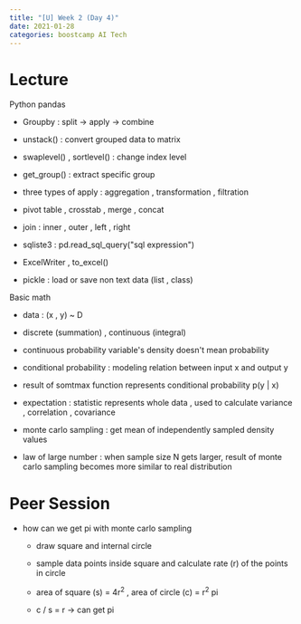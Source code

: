 ```yaml
---
title: "[U] Week 2 (Day 4)"
date: 2021-01-28
categories: boostcamp AI Tech
---
```

# Lecture
Python pandas

* Groupby : split -> apply -> combine

* unstack() : convert grouped data to matrix

* swaplevel() , sortlevel() : change index level

* get_group() : extract specific group

* three types of apply : aggregation , transformation , filtration

* pivot table , crosstab , merge , concat

* join : inner , outer , left , right

* sqliste3 : pd.read_sql_query("sql expression")

* ExcelWriter , to_excel()

* pickle : load or save non text data (list , class)

Basic math

* data : (x , y) ~ D

* discrete (summation) , continuous (integral)

* continuous probability variable's density doesn't mean probability

* conditional probability : modeling relation between input x and output y

* result of somtmax function represents conditional probability p(y | x)

* expectation : statistic represents whole data , used to calculate variance , correlation , covariance

* monte carlo sampling : get mean of independently sampled density values

* law of large number : when sample size N gets larger, result of monte carlo sampling becomes more similar to real distribution

# Peer Session

* how can we get pi with monte carlo sampling

    * draw square and internal circle

    * sample data points inside square and calculate rate (r) of the points in circle

    * area of square (s) = 4r<sup>2</sup> , area of circle (c) = r<sup>2</sup> pi

    * c / s = r -> can get pi



